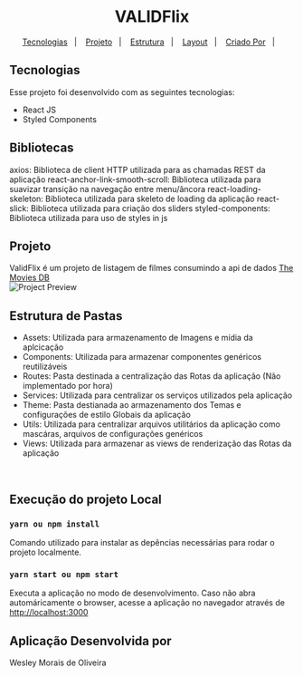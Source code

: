 <h1 align="center">
   VALIDFlix
</h1>

<p align="center">
  <a href="#-tecnologias">Tecnologias</a>&nbsp;&nbsp;&nbsp;|&nbsp;&nbsp;&nbsp;
  <a href="#-projeto">Projeto</a>&nbsp;&nbsp;&nbsp;|&nbsp;&nbsp;&nbsp;
  <a href="#-estrutura">Estrutura</a>&nbsp;&nbsp;&nbsp;|&nbsp;&nbsp;&nbsp;
  <a href="#-layout">Layout</a>&nbsp;&nbsp;&nbsp;|&nbsp;&nbsp;&nbsp;
  <a href="#-criado">Criado Por</a>&nbsp;&nbsp;&nbsp;|&nbsp;&nbsp;&nbsp;
</p>

## Tecnologias

Esse projeto foi desenvolvido com as seguintes tecnologias:

- React JS
- Styled Components

## Bibliotecas

 axios: Biblioteca de client HTTP utilizada para as chamadas REST da aplicação
 react-anchor-link-smooth-scroll: Biblioteca utilizada para suavizar transição na navegação entre menu/âncora
 react-loading-skeleton: Biblioteca utilizada para skeleto de loading da aplicação
 react-slick: Biblioteca utilizada para criação dos sliders
 styled-components: Biblioteca utilizada para uso de styles in js

## Projeto

ValidFlix é um projeto de listagem de filmes consumindo a api de dados <a href="https://developers.themoviedb.org/">The Movies DB</a> <br>
![Project Preview](validFlix.png) <br>

## Estrutura de Pastas

- Assets: Utilizada para armazenamento de Imagens e mídia da aplcicação
- Components: Utilizada para armazenar componentes genéricos reutilizáveis
- Routes: Pasta destinada a centralização das Rotas da aplicação (Não implementado por hora)
- Services: Utilizada para centralizar os serviços utilizados pela aplicação 
- Theme: Pasta destianada ao armazenamento dos Temas e configurações de estilo Globais da aplicação
- Utils: Utilizada para centralizar arquivos utilitários da aplicação como mascáras, arquivos de configurações genéricos
- Views: Utilizada para armazenar as views de renderização das Rotas da aplicação

 <br>

## Execução do projeto Local
### `yarn ou npm install`

Comando utilizado para instalar as depências necessárias para rodar o projeto localmente.
### `yarn start ou npm start`

Executa a aplicação no modo de desenvolvimento.
Caso não abra automáricamente o browser, acesse a aplicação no navegador através de [http://localhost:3000](http://localhost:3000) 


## Aplicação Desenvolvida por

Wesley Morais de Oliveira
